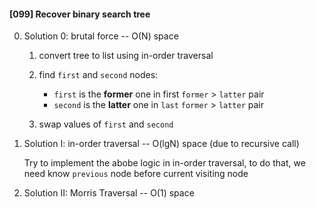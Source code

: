 #### [099] Recover binary search tree

0. Solution 0: brutal force -- O(N) space
   
    1. convert tree to list using in-order traversal
    2. find `first` and `second` nodes: 
        - `first` is the **former** one in first  `former` > `latter` pair
        - `second` is the **latter** one in `last` `former` > `latter` pair

    3. swap values of `first` and `second`

1. Solution I: in-order traversal -- O(lgN) space (due to recursive call)
    
    Try to implement the abobe logic in in-order traversal,  to do that, we need know `previous` node before current visiting node

2. Solution II: Morris Traversal  -- O(1) space